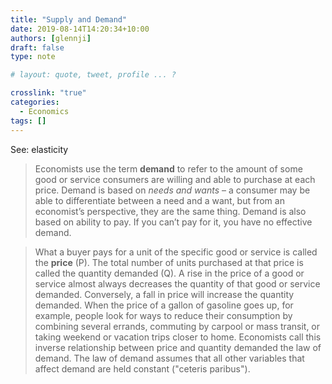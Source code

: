 ```yaml
---
title: "Supply and Demand"
date: 2019-08-14T14:20:34+10:00
authors: [glennji]
draft: false
type: note

# layout: quote, tweet, profile ... ?

crosslink: "true"
categories:
  - Economics
tags: []
---
```

See: elasticity

> Economists use the term **demand** to refer to the amount of some good or service consumers are willing and able to purchase at each price. Demand is based on _needs and wants_ – a consumer may be able to differentiate between a need and a want, but from an economist’s perspective, they are the same thing. Demand is also based on ability to pay. If you can’t pay for it, you have no effective demand.

> What a buyer pays for a unit of the specific good or service is called the **price** (P). The total number of units purchased at that price is called the quantity demanded (Q). A rise in the price of a good or service almost always decreases the quantity of that good or service demanded. Conversely, a fall in price will increase the quantity demanded. When the price of a gallon of gasoline goes up, for example, people look for ways to reduce their consumption by combining several errands, commuting by carpool or mass transit, or taking weekend or vacation trips closer to home. Economists call this inverse relationship between price and quantity demanded the law of demand. The law of demand assumes that all other variables that affect demand are held constant ("ceteris paribus").
